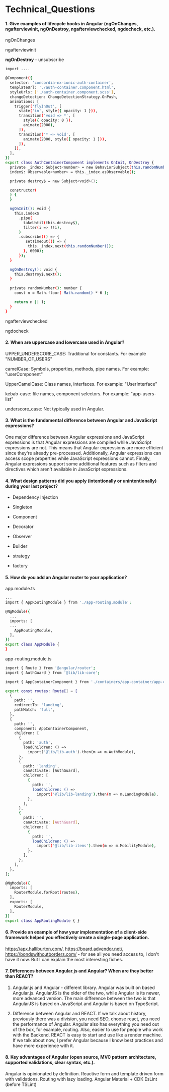 # Technical_Questions

#### 1. Give examples of lifecycle hooks in Angular (ngOnChanges, ngafterviewinit, ngOnDestroy, ngafterviewchecked, ngdocheck, etc.).

ngOnChanges

ngafterviewinit

**ngOnDestroy** - unsubscribe
```sh
import ....

@Component({
  selector: 'concordia-nx-ionic-auth-container',
  templateUrl: './auth-container.component.html',
  styleUrls: ['./auth-container.component.scss'],
  changeDetection: ChangeDetectionStrategy.OnPush,
  animations: [
    trigger('flyInOut', [
      state('in', style({ opacity: 1 })),
      transition('void => *', [
        style({ opacity: 0 }),
        animate(2000),
      ]),
      transition('* => void', [
        animate(2000, style({ opacity: 1 })),
      ]),
    ]),
  ],
})
export class AuthContainerComponent implements OnInit, OnDestroy {
  private _index: Subject<number> = new BehaviorSubject(this.randomNumber());
  index$: Observable<number> = this._index.asObservable();

  private destroy$ = new Subject<void>();

  constructor(
  ) {
  }

  ngOnInit(): void {
    this.index$
      .pipe(
        takeUntil(this.destroy$),
        filter(i => !!i),
      )
      .subscribe(() => {
         setTimeout(() => {
          this._index.next(this.randomNumber());
        }, 6000);
      });
  }

  ngOnDestroy(): void {
    this.destroy$.next();
  }
  
  private randomNumber(): number {
    const n = Math.floor( Math.random() * 6 );

    return n || 1;
  }
}

```

ngafterviewchecked

ngdocheck


#### 2. When are uppercase and lowercase used in Angular?

UPPER_UNDERSCORE_CASE: Traditional for constants. For example "NUMBER_OF_USERS"

camelCase: Symbols, properties, methods, pipe names. For example: "userComponent"

UpperCamelCase: Class names, interfaces. For example: "UserInterface"

kebab-case: file names, component selectors. For example: "app-users-list"

underscore_case: Not typically used in Angular.


#### 3. What is the fundamental difference between Angular and JavaScript expressions?

One major difference between Angular expressions and JavaScript expressions is that Angular expressions are compiled while JavaScript expressions are not. This means that Angular expressions are more efficient since they're already pre-processed. Additionally, Angular expressions can access scope properties while JavaScript expressions cannot. Finally, Angular expressions support some additional features such as filters and directives which aren't available in JavaScript expressions.

#### 4. What design patterns did you apply (intentionally or unintentionally) during your last project?

- Dependency Injection
- Singleton
- Component
- Decorator
- Observer
- Builder

- strategy
- factory

#### 5. How do you add an Angular router to your application?
app.module.ts
```sh
...
import { AppRoutingModule } from './app-routing.module';

@NgModule({
  ...
  imports: [
  ...
    AppRoutingModule,
  ],
})
export class AppModule {
}
```

app-routing.module.ts
```sh
import { Route } from '@angular/router';
import { AuthGuard } from '@lib/lib-core';

import { AppContainerComponent } from './containers/app-container/app-container.component';

export const routes: Route[] = [
  {
    path: '',
    redirectTo: 'landing',
    pathMatch: 'full',
  },
  {
    path: '',
    component: AppContainerComponent,
    children: [
      {
        path: 'auth',
        loadChildren: () =>
          import('@lib/lib-auth').then(m => m.AuthModule),
      },
      {
        path: 'landing',
        canActivate: [AuthGuard],
        children: [
          {
            path: '',
            loadChildren: () =>
              import('@lib/lib-landing').then(m => m.LandingModule),
          },
        ],
      },
      {
        path: '',
        canActivate: [AuthGuard],
        children: [
          {
            path: '',
            loadChildren: () =>
              import('@lib/lib-items').then(m => m.MobilityModule),
          },
        ],
      },
    ],
  },
];

@NgModule({
  imports: [
    RouterModule.forRoot(routes),
  ],
  exports: [
    RouterModule,
  ],
})
export class AppRoutingModule { }

```

#### 6. Provide an example of how your implementation of a client-side framework helped you effectively create a single-page application.

https://apx.halliburton.com/, https://board.advendor.net/, https://bondswithoutborders.com/ - for see all you need access to, I don't have it now. But I can explain the most interesting fiches.

#### 7. Differences between Angular.js and Angular? When are they better than REACT?

1. Angular.js and Angular - different library. Angular was built on based Angular.js. AngularJS is the older of the two, while Angular is its newer, more advanced version. The main difference between the two is that AngularJS is based on JavaScript and Angular is based on TypeScript.

2. Difference between Angular and REACT. If we talk about history, previously there was a division, you need SEO, choose react, you need the performance of Angular. Angular also has everything you need out of the box, for example, routing. Also, easier to use for people who work with the Backend. REACT is easy to start and use like a render machine. If we talk about now, I prefer Angular because I know best practices and have more experience with it.

#### 8. Key advantages of Angular (open source, MVC pattern architecture, supported validations, clear syntax, etc.).

Angular is opinionated by definition.
Reactive form and template driven form with validations.
Routing with lazy loading.
Angular Material + CDK
EsLint (before TSLint)

